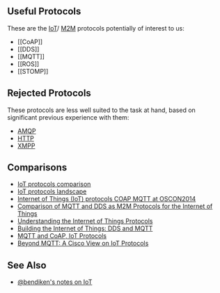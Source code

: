 Useful Protocols
----------------

These are the [IoT](https://en.wikipedia.org/wiki/Internet_of_Things)/
[M2M](https://en.wikipedia.org/wiki/Machine_to_machine) protocols
potentially of interest to us:

* [[CoAP]]
* [[DDS]]
* [[MQTT]]
* [[ROS]]
* [[STOMP]]

Rejected Protocols
------------------

These protocols are less well suited to the task at hand, based on
significant previous experience with them:

* [AMQP](https://en.wikipedia.org/wiki/Advanced_Message_Queuing_Protocol)
* [HTTP](https://en.wikipedia.org/wiki/Hypertext_Transfer_Protocol)
* [XMPP](https://en.wikipedia.org/wiki/XMPP)

Comparisons
-----------

* [IoT protocols comparison](http://www.slideshare.net/paolopat/mqtt-iot-protocols-comparison)
* [IoT protocols landscape](http://www.slideshare.net/paolopat/io-t-protocols-landscape)
* [Internet of Things (IoT) protocols COAP MQTT at OSCON2014](http://www.slideshare.net/vgholkar/io-t-protocolsoscon2014)
* [Comparison of MQTT and DDS as M2M Protocols for the Internet of Things](http://www.slideshare.net/RealTimeInnovations/comparison-of-mqtt-and-dds-as-m2m-protocols-for-the-internet-of-things)
* [Understanding the Internet of Things Protocols](http://www.slideshare.net/RealTimeInnovations/io-34485340)
* [Building the Internet of Things: DDS and MQTT](http://www.slideshare.net/Angelo.Corsaro/building-the-internet-of-things-22196885)
* [MQTT and CoAP, IoT Protocols](https://eclipse.org/community/eclipse_newsletter/2014/february/article2.php)
* [Beyond MQTT: A Cisco View on IoT Protocols](http://blogs.cisco.com/ioe/beyond-mqtt-a-cisco-view-on-iot-protocols)

See Also
--------

* [@bendiken's notes on IoT](http://ar.to/notes/iot)
